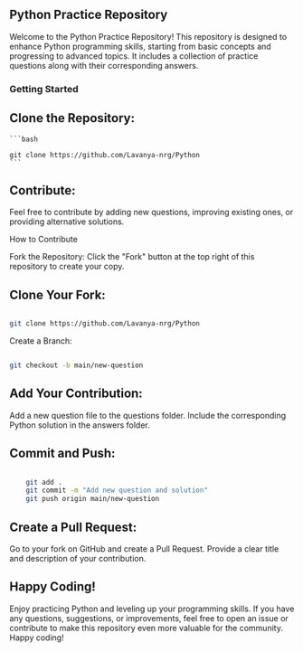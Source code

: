 ## Python Practice Repository


Welcome to the Python Practice Repository! This repository is designed to enhance Python programming skills, starting from basic concepts and progressing to advanced topics. It includes a collection of practice questions along with their corresponding answers.

### Getting Started

## Clone the Repository:
    ```bash

    git clone https://github.com/Lavanya-nrg/Python
    ```

## Contribute:
Feel free to contribute by adding new questions, improving existing ones, or providing alternative solutions.

How to Contribute

Fork the Repository:
Click the "Fork" button at the top right of this repository to create your copy.

## Clone Your Fork:


```bash

git clone https://github.com/Lavanya-nrg/Python
```
Create a Branch:

```bash

git checkout -b main/new-question
```
## Add Your Contribution:

Add a new question file to the questions folder.
Include the corresponding Python solution in the answers folder.

## Commit and Push:

```bash

    git add .
    git commit -m "Add new question and solution"
    git push origin main/new-question
```
## Create a Pull Request:
Go to your fork on GitHub and create a Pull Request.
Provide a clear title and description of your contribution.

## Happy Coding!

Enjoy practicing Python and leveling up your programming skills. If you have any questions, suggestions, or improvements, feel free to open an issue or contribute to make this repository even more valuable for the community. Happy coding!